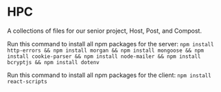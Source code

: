 # HPC
A collections of files for our senior project, Host, Post, and Compost. 

 Run this command to install all npm packages for the server: 
 `npm install http-errors && npm install morgan && npm install mongoose && npm install cookie-parser && npm install node-mailer && npm install bcryptjs && npm install dotenv`

 Run this command to install all npm packages for the client: 
 `npm install react-scripts`